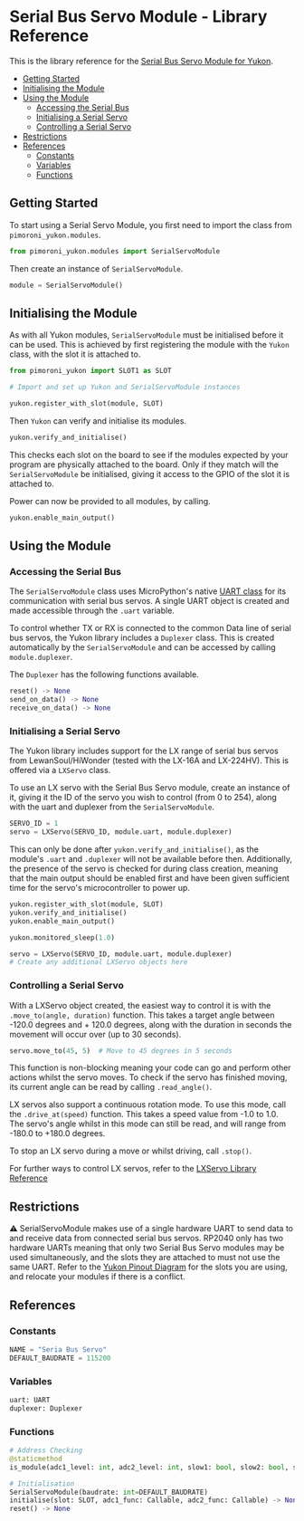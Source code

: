 # Serial Bus Servo Module - Library Reference <!-- omit in toc -->

This is the library reference for the [Serial Bus Servo Module for Yukon](https://pimoroni.com/yukon).

- [Getting Started](#getting-started)
- [Initialising the Module](#initialising-the-module)
- [Using the Module](#using-the-module)
  - [Accessing the Serial Bus](#accessing-the-serial-bus)
  - [Initialising a Serial Servo](#initialising-a-serial-servo)
  - [Controlling a Serial Servo](#controlling-a-serial-servo)
- [Restrictions](#restrictions)
- [References](#references)
  - [Constants](#constants)
  - [Variables](#variables)
  - [Functions](#functions)


## Getting Started

To start using a Serial Servo Module, you first need to import the class from `pimoroni_yukon.modules`.

```python
from pimoroni_yukon.modules import SerialServoModule
```

Then create an instance of `SerialServoModule`.

```python
module = SerialServoModule()
```


## Initialising the Module

As with all Yukon modules, `SerialServoModule` must be initialised before it can be used. This is achieved by first registering the module with the `Yukon` class, with the slot it is attached to.

```python
from pimoroni_yukon import SLOT1 as SLOT

# Import and set up Yukon and SerialServoModule instances

yukon.register_with_slot(module, SLOT)
```

Then `Yukon` can verify and initialise its modules.

```python
yukon.verify_and_initialise()
```

This checks each slot on the board to see if the modules expected by your program are physically attached to the board. Only if they match will the `SerialServoModule` be initialised, giving it access to the GPIO of the slot it is attached to.

Power can now be provided to all modules, by calling.

```python
yukon.enable_main_output()
```


## Using the Module

### Accessing the Serial Bus

The `SerialServoModule` class uses MicroPython's native [UART class](https://docs.micropython.org/en/latest/library/machine.UART.html) for its communication with serial bus servos. A single UART object is created and made accessible through the `.uart` variable.

To control whether TX or RX is connected to the common Data line of serial bus servos, the Yukon library includes a `Duplexer` class. This is created automatically by the `SerialServoModule` and can be accessed by calling `module.duplexer`.

The `Duplexer` has the following functions available.

```python
reset() -> None
send_on_data() -> None
receive_on_data() -> None
```

### Initialising a Serial Servo

The Yukon library includes support for the LX range of serial bus servos from LewanSoul/HiWonder (tested with the LX-16A and LX-224HV). This is offered via a `LXServo` class.

To use an LX servo with the Serial Bus Servo module, create an instance of it, giving it the ID of the servo you wish to control (from 0 to 254), along with the uart and duplexer from the `SerialServoModule`.

```python
SERVO_ID = 1
servo = LXServo(SERVO_ID, module.uart, module.duplexer)
```

This can only be done after `yukon.verify_and_initialise()`, as the module's `.uart` and `.duplexer` will not be available before then. Additionally, the presence of the servo is checked for during class creation, meaning that the main output should be enabled first and have been given sufficient time for the servo's microcontroller to power up.

```python
yukon.register_with_slot(module, SLOT)
yukon.verify_and_initialise()
yukon.enable_main_output()

yukon.monitored_sleep(1.0)

servo = LXServo(SERVO_ID, module.uart, module.duplexer)
# Create any additional LXServo objects here
```

### Controlling a Serial Servo

With a LXServo object created, the easiest way to control it is with the `.move_to(angle, duration)` function. This takes a target angle between -120.0 degrees and + 120.0 degrees, along with the duration in seconds the movement will occur over (up to 30 seconds).

```python
servo.move_to(45, 5)  # Move to 45 degrees in 5 seconds
```

This function is non-blocking meaning your code can go and perform other actions whilst the servo moves. To check if the servo has finished moving, its current angle can be read by calling `.read_angle()`.

LX servos also support a continuous rotation mode. To use this mode, call the `.drive_at(speed)` function. This takes a speed value from -1.0 to 1.0. The servo's angle whilst in this mode can still be read, and will range from -180.0 to +180.0 degrees.

To stop an LX servo during a move or whilst driving, call `.stop()`.

For further ways to control LX servos, refer to the [LXServo Library Reference](/docs/devices/lxservo.md)


## Restrictions

:warning: SerialServoModule makes use of a single hardware UART to send data to and receive data from connected serial bus servos. RP2040 only has two hardware UARTs meaning that only two Serial Bus Servo modules may be used simultaneously, and the slots they are attached to must not use the same UART. Refer to the [Yukon Pinout Diagram](../yukon_pinout_diagram.png) for the slots you are using, and relocate your modules if there is a conflict.


## References

### Constants

```python
NAME = "Seria Bus Servo"
DEFAULT_BAUDRATE = 115200
```


### Variables

```python
uart: UART
duplexer: Duplexer
```


### Functions

```python
# Address Checking
@staticmethod
is_module(adc1_level: int, adc2_level: int, slow1: bool, slow2: bool, slow3: bool) -> bool

# Initialisation
SerialServoModule(baudrate: int=DEFAULT_BAUDRATE)
initialise(slot: SLOT, adc1_func: Callable, adc2_func: Callable) -> None
reset() -> None
```
